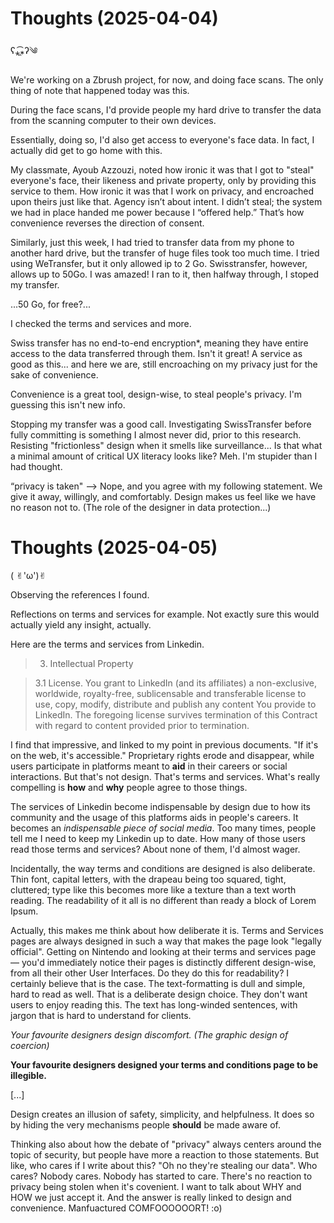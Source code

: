 # Thoughts (2025-04-04)

ʕ⁎̯͡⁎ʔ༄


We're working on a Zbrush project, for now, and doing face scans.
The only thing of note that happened today was this.

During the face scans, I'd provide people my hard drive to transfer the data from the scanning computer to their own devices.

Essentially, doing so, I'd also get access to everyone's face data.
In fact, I actually did get to go home with this.

My classmate, Ayoub Azzouzi, noted how ironic it was that I got to "steal" everyone's face, their likeness and private property, only by providing this service to them. How ironic it was that I work on privacy, and encroached upon theirs just like that.
Agency isn’t about intent. I didn’t steal; the system we had in place handed me power because I “offered help.” 
That’s how convenience reverses the direction of consent.



Similarly, just this week, I had tried to transfer data from my phone to another hard drive, but the transfer of huge files took too much time. 
I tried using WeTransfer, but it only allowed ip to 2 Go.
Swisstransfer, however, allows up to 50Go. I was amazed! I ran to it, then halfway through, I stoped my transfer.

...50 Go, for free?...

I checked the terms and services and more.

Swiss transfer has no end-to-end encryption*, meaning they have entire access to the data transferred through them.
Isn't it great! A service as good as this... and here we are, still encroaching on my privacy just for the sake of convenience. 

Convenience is a great tool, design-wise, to steal people's privacy. I'm guessing this isn't new info. 

Stopping my transfer was a good call. 
Investigating SwissTransfer before fully committing is something I almost never did, prior to this research. Resisting "frictionless" design when it smells like surveillance... Is that what a minimal amount of critical UX literacy looks like? Meh. I'm stupider than I had thought.



 “privacy is taken" --> Nope, and you agree with my following statement. We give it away, willingly, and comfortably. Design makes us feel like we have no reason not to. (The role of the designer in data protection...)




# Thoughts (2025-04-05)


( ✌︎'ω')✌︎


Observing the references I found. 

Reflections on terms and services for example. Not exactly sure this would actually yield any insight, actually.

Here are the terms and services from Linkedin.

> 3. Intellectual Property

> 3.1    License. You grant to LinkedIn (and its affiliates) a non-exclusive, worldwide, royalty-free, sublicensable and transferable license to use, copy, modify, distribute and publish any content You provide to LinkedIn. The foregoing license survives termination of this Contract with regard to content provided prior to termination. 

I find that impressive, and linked to my point in previous documents.
"If it's on the web, it's accessible." Proprietary rights erode and disappear, while users participate in platforms meant to **aid** in their careers or social interactions. 
But that's not design. That's terms and services. What's really compelling is **how** and **why** people agree to those things.

The services of Linkedin become indispensable by design due to how its community and the usage of this platforms aids in people's careers. It becomes an *indispensable piece of social media*. Too many times, people tell me I need to keep my Linkedin up to date. How many of those users read those terms and services? About none of them, I'd almost wager.

Incidentally, the way terms and conditions are designed is also deliberate. Thin font, capital letters, with the drapeau being too squared, tight, cluttered; type like this becomes more like a texture than a text worth reading. 
The readability of it all is no different than ready a block of Lorem Ipsum. 

Actually, this makes me think about how deliberate it is.
Terms and Services pages are always designed in such a way that makes the page look "legally official". Getting on Nintendo and looking at their terms and services page — you'd immediately notice their pages is distinctly different design-wise, from all their other User Interfaces. Do they do this for readability? I certainly believe that is the case. The text-formatting is dull and simple, hard to read as well. That is a deliberate design choice. They don't want users to enjoy reading this. The text has long-winded sentences, with jargon that is hard to understand for clients. 

*Your favourite designers design discomfort. (The graphic design of coercion)*

**Your favourite designers designed your terms and conditions page to be illegible.**

[...]

Design creates an illusion of safety, simplicity, and helpfulness. It does so by hiding the very mechanisms people **should** be made aware of.


Thinking also about how the debate of "privacy" always centers around the topic of security, but people have more a reaction to those statements. But like, who cares if I write about this? "Oh no they're stealing our data". Who cares? Nobody cares. Nobody has started to care. There's no reaction to privacy being stolen when it's covenient. I want to talk about WHY and HOW we just accept it. And the answer is really linked to design and convenience. 
Manfuactured COMFOOOOOORT! :o)
